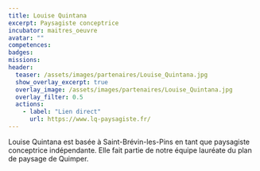```yaml
---
title: Louise Quintana
excerpt: Paysagiste conceptrice
incubator: maitres_oeuvre
avatar: ""
competences:
badges:
missions:
header:
  teaser: /assets/images/partenaires/Louise_Quintana.jpg
  show_overlay_excerpt: true
  overlay_image: /assets/images/partenaires/Louise_Quintana.jpg
  overlay_filter: 0.5
  actions:
    - label: "Lien direct"
      url: https://www.lq-paysagiste.fr/
---
```


Louise Quintana est basée à Saint-Brévin-les-Pins en tant que paysagiste conceptrice indépendante. 
Elle fait partie de notre équipe lauréate du plan de paysage de Quimper.

